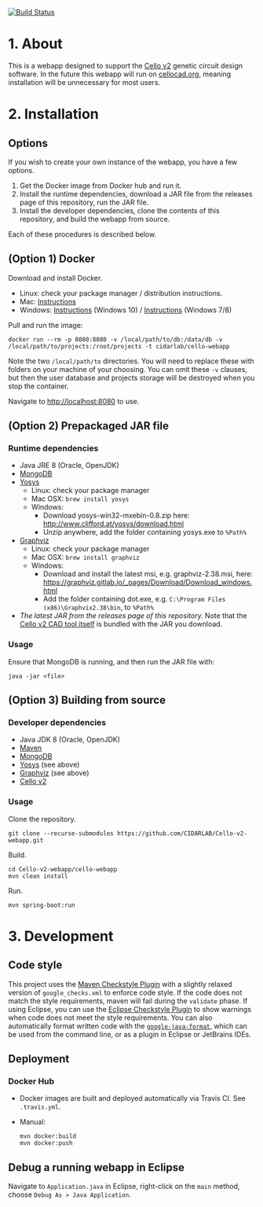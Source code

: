 [![Build Status](https://travis-ci.org/CIDARLAB/Cello-v2-webapp.svg?branch=develop)](https://travis-ci.org/CIDARLAB/Cello-v2-webapp)

# 1. About

This is a webapp designed to support the [Cello v2](https://github.com/CIDARLAB/Cello-v2) genetic circuit design software.
In the future this webapp will run on [cellocad.org](http://www.cellocad.org), meaning installation will be unnecessary for most users.

# 2. Installation

## Options

If you wish to create your own instance of the webapp, you have a few options.

1. Get the Docker image from Docker hub and run it.
2. Install the runtime dependencies, download a JAR file from the releases page of this repository, run the JAR file.
2. Install the developer dependencies, clone the contents of this repository, and build the webapp from source.

Each of these procedures is described below.

## (Option 1) Docker

Download and install Docker.

  + Linux: check your package manager / distribution instructions.
  + Mac: [Instructions](https://docs.docker.com/docker-for-mac/install/)
  + Windows: [Instructions](https://docs.docker.com/docker-for-windows/install/) (Windows 10) / [Instructions](https://docs.docker.com/toolbox/toolbox_install_windows/) (Windows 7/8)
  
Pull and run the image:

    docker run --rm -p 8080:8080 -v /local/path/to/db:/data/db -v /local/path/to/projects:/root/projects -t cidarlab/cello-webapp
	
Note the two `/local/path/to` directories. You will need to replace these with folders on your machine of your choosing. You can omit these `-v` clauses, but then the user database and projects storage will be destroyed when you stop the container.

Navigate to <http://localhost:8080> to use.

## (Option 2) Prepackaged JAR file

### Runtime dependencies

  + Java JRE 8 (Oracle, OpenJDK)
  + [MongoDB](https://www.mongodb.com/)
  + [Yosys](http://www.clifford.at/yosys/)
    - Linux: check your package manager
    - Mac OSX: `brew install yosys`
    - Windows:
      * Download yosys-win32-mxebin-0.8.zip here: <http://www.clifford.at/yosys/download.html>
      * Unzip anywhere, add the folder containing yosys.exe to `%Path%`
  + [Graphviz](http://www.graphviz.org/)
    - Linux: check your package manager
    - Mac OSX: `brew install graphviz`
    - Windows:
      * Download and install the latest msi, e.g. graphviz-2.38.msi, here: <https://graphviz.gitlab.io/_pages/Download/Download_windows.html>
      * Add the folder containing dot.exe, e.g. `C:\Program Files (x86)\Graphvix2.38\bin`, to `%Path%`
  + *The latest JAR from the releases page of this repository.* Note that the [Cello v2 CAD tool itself](https://github.com/CIDARLAB/Cello-v2) is bundled with the JAR you download.

### Usage

Ensure that MongoDB is running, and then run the JAR file with:

    java -jar <file>
  
## (Option 3) Building from source

### Developer dependencies

  + Java JDK 8 (Oracle, OpenJDK)
  + [Maven](https://maven.apache.org/)
  + [MongoDB](https://www.mongodb.com/)
  + [Yosys](http://www.clifford.at/yosys/) (see above)
  + [Graphviz](http://www.graphviz.org/) (see above)
  + [Cello v2](https://github.com/CIDARLAB/Cello-v2)

### Usage

Clone the repository.

    git clone --recurse-submodules https://github.com/CIDARLAB/Cello-v2-webapp.git
	
Build.

    cd Cello-v2-webapp/cello-webapp
    mvn clean install

Run.

    mvn spring-boot:run

# 3. Development

## Code style

This project uses the [Maven Checkstyle Plugin][maven-checkstyle-plugin] with a slightly relaxed version of `google_checks.xml` to enforce code style. If the code does not match the style requirements, maven will fail during the `validate` phase. If using Eclipse, you can use the [Eclipse Checkstyle Plugin][eclipse-checkstyle-plugin] to show warnings when code does not meet the style requirements. You can also automatically format written code with the [`google-java-format`][google-java-format], which can be used from the command line, or as a plugin in Eclipse or JetBrains IDEs.

## Deployment

### Docker Hub

  + Docker images are built and deployed automatically via Travis CI. See `.travis.yml`.
  + Manual:

        mvn docker:build
		mvn docker:push

## Debug a running webapp in Eclipse

Navigate to `Application.java` in Eclipse, right-click on the `main` method, choose `Debug As > Java Application`.

[maven-checkstyle-plugin]: https://maven.apache.org/plugins/maven-checkstyle-plugin/index.html
[eclipse-checkstyle-plugin]: https://checkstyle.org/eclipse-cs/#!/
[google-java-format]: https://github.com/google/google-java-format
